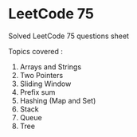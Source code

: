 # LeetCode 75
Solved LeetCode 75 questions sheet

Topics covered :
1. Arrays and Strings
2. Two Pointers
3. Sliding Window
4. Prefix sum
5. Hashing (Map and Set)
6. Stack
7. Queue
8. Tree
